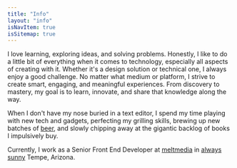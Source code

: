 ```yaml
---
title: "Info"
layout: "info"
isNavItem: true
isSitemap: true
---
```

I love learning, exploring ideas, and solving problems. Honestly, I like to do a little bit of everything when it comes to technology, especially all aspects of creating with it. Whether it's a design solution or technical one, I always enjoy a good challenge. No matter what medium or platform, I strive to create smart, engaging, and meaningful experiences. From discovery to mastery, my goal is to learn, innovate, and share that knowledge along the way.

When I don't have my nose buried in a text editor, I spend my time playing with new tech and gadgets, perfecting my grilling skills, brewing up new batches of [beer](#), and slowly chipping away at the gigantic backlog of books I impulsively buy.

Currently, I work as a Senior Front End Developer at [meltmedia](http://www.meltmedia.com) in [always sunny](http://why.az) Tempe, Arizona.
